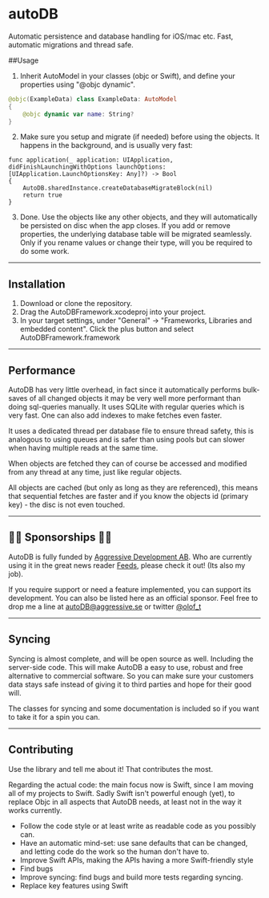 # autoDB

Automatic persistence and database handling for iOS/mac etc. Fast, automatic migrations and thread safe.

##Usage

1. Inherit AutoModel in your classes (objc or Swift), and define your properties using "@objc dynamic".

```Swift
@objc(ExampleData) class ExampleData: AutoModel
{
	@objc dynamic var name: String?
}
```

2. Make sure you setup and migrate (if needed) before using the objects. It happens in the background, and is usually very fast:

```
func application(_ application: UIApplication, didFinishLaunchingWithOptions launchOptions: [UIApplication.LaunchOptionsKey: Any]?) -> Bool
{
	AutoDB.sharedInstance.createDatabaseMigrateBlock(nil)
	return true
}
```

3. Done. Use the objects like any other objects, and they will automatically be persisted on disc when the app closes. If you add or remove properties, the underlying database table will be migrated seamlessly. Only if you rename values or change their type, will you be required to do some work.

---

## Installation
1. Download or clone the repository. 
2. Drag the AutoDBFramework.xcodeproj into your project. 
3. In your target settings, under "General" -> "Frameworks, Libraries and embedded content". Click the plus button and select AutoDBFramework.framework

---

## Performance

AutoDB has very little overhead, in fact since it automatically performs bulk-saves of all changed objects it may be very well more performant than doing sql-queries manually. It uses SQLite with regular queries which is very fast. One can also add indexes to make fetches even faster.

It uses a dedicated thread per database file to ensure thread safety, this is analogous to using queues and is safer than using pools but can slower when having multiple reads at the same time.

When objects are fetched they can of course be accessed and modified from any thread at any time, just like regular objects. 

All objects are cached (but only as long as they are referenced), this means that sequential fetches are faster and if you know the objects id (primary key) - the disc is not even touched.

---

## 🚀🚀 Sponsorships 🚀🚀

AutoDB is fully funded by [Aggressive Development AB](https://aggressive.se). Who are currently using it in the great news reader [Feeds](https://feeds-app.com), please check it out! (Its also my job).

If you require support or need a feature implemented, you can support its development. You can also be listed here as an official sponsor. Feel free to drop me a line at [autoDB@aggressive.se](mailto:autoDB@aggressive.se) or twitter [@olof_t](https://twitter.com/olof_t)

---

## Syncing

Syncing is almost complete, and will be open source as well. Including the server-side code. This will make AutoDB a easy to use, robust and free alternative to commercial software. So you can make sure your customers data stays safe instead of giving it to third parties and hope for their good will.

The classes for syncing and some documentation is included so if you want to take it for a spin you can.

---

## Contributing

Use the library and tell me about it! That contributes the most.

Regarding the actual code: the main focus now is Swift, since I am moving all of my projects to Swift. Sadly Swift isn't powerful enough (yet), to replace Objc in all aspects that AutoDB needs, at least not in the way it works currently.

* Follow the code style or at least write as readable code as you possibly can.
* Have an automatic mind-set: use sane defaults that can be changed, and letting code do the work so the human don't have to. 
* Improve Swift APIs, making the APIs having a more Swift-friendly style
* Find bugs 
* Improve syncing: find bugs and build more tests regarding syncing.
* Replace key features using Swift



